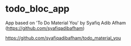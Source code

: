 # todo_bloc_app

App based on 'To Do Material You' by Syafiq Adib Afham (https://github.com/syafiqadibafham)

https://github.com/syafiqadibafham/todo_material_you

